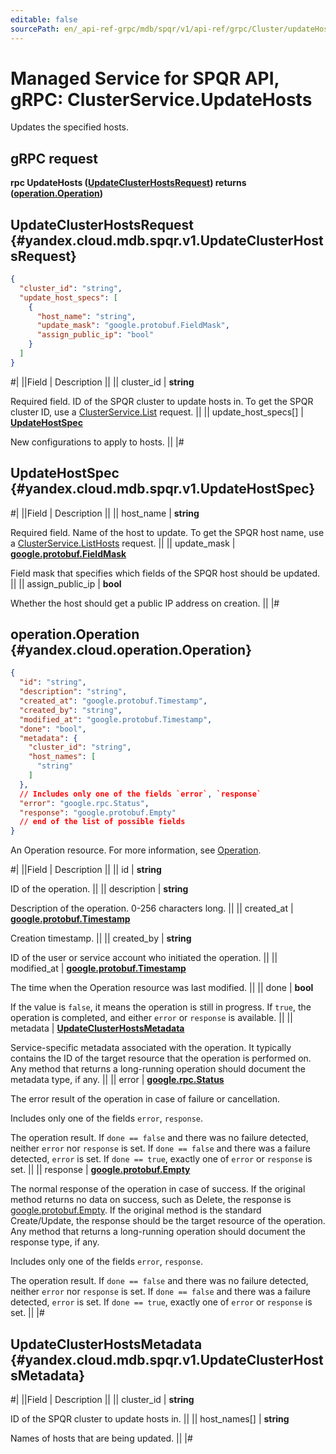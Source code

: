 ```yaml
---
editable: false
sourcePath: en/_api-ref-grpc/mdb/spqr/v1/api-ref/grpc/Cluster/updateHosts.md
---
```


# Managed Service for SPQR API, gRPC: ClusterService.UpdateHosts

Updates the specified hosts.

## gRPC request

**rpc UpdateHosts ([UpdateClusterHostsRequest](#yandex.cloud.mdb.spqr.v1.UpdateClusterHostsRequest)) returns ([operation.Operation](#yandex.cloud.operation.Operation))**

## UpdateClusterHostsRequest {#yandex.cloud.mdb.spqr.v1.UpdateClusterHostsRequest}

```json
{
  "cluster_id": "string",
  "update_host_specs": [
    {
      "host_name": "string",
      "update_mask": "google.protobuf.FieldMask",
      "assign_public_ip": "bool"
    }
  ]
}
```

#|
||Field | Description ||
|| cluster_id | **string**

Required field. ID of the SPQR cluster to update hosts in.
To get the SPQR cluster ID, use a [ClusterService.List](/docs/managed-spqr/api-ref/grpc/Cluster/list#List) request. ||
|| update_host_specs[] | **[UpdateHostSpec](#yandex.cloud.mdb.spqr.v1.UpdateHostSpec)**

New configurations to apply to hosts. ||
|#

## UpdateHostSpec {#yandex.cloud.mdb.spqr.v1.UpdateHostSpec}

#|
||Field | Description ||
|| host_name | **string**

Required field. Name of the host to update.
To get the SPQR host name, use a [ClusterService.ListHosts](/docs/managed-spqr/api-ref/grpc/Cluster/listHosts#ListHosts) request. ||
|| update_mask | **[google.protobuf.FieldMask](https://developers.google.com/protocol-buffers/docs/reference/csharp/class/google/protobuf/well-known-types/field-mask)**

Field mask that specifies which fields of the SPQR host should be updated. ||
|| assign_public_ip | **bool**

Whether the host should get a public IP address on creation. ||
|#

## operation.Operation {#yandex.cloud.operation.Operation}

```json
{
  "id": "string",
  "description": "string",
  "created_at": "google.protobuf.Timestamp",
  "created_by": "string",
  "modified_at": "google.protobuf.Timestamp",
  "done": "bool",
  "metadata": {
    "cluster_id": "string",
    "host_names": [
      "string"
    ]
  },
  // Includes only one of the fields `error`, `response`
  "error": "google.rpc.Status",
  "response": "google.protobuf.Empty"
  // end of the list of possible fields
}
```

An Operation resource. For more information, see [Operation](/docs/api-design-guide/concepts/operation).

#|
||Field | Description ||
|| id | **string**

ID of the operation. ||
|| description | **string**

Description of the operation. 0-256 characters long. ||
|| created_at | **[google.protobuf.Timestamp](https://developers.google.com/protocol-buffers/docs/reference/google.protobuf#timestamp)**

Creation timestamp. ||
|| created_by | **string**

ID of the user or service account who initiated the operation. ||
|| modified_at | **[google.protobuf.Timestamp](https://developers.google.com/protocol-buffers/docs/reference/google.protobuf#timestamp)**

The time when the Operation resource was last modified. ||
|| done | **bool**

If the value is `false`, it means the operation is still in progress.
If `true`, the operation is completed, and either `error` or `response` is available. ||
|| metadata | **[UpdateClusterHostsMetadata](#yandex.cloud.mdb.spqr.v1.UpdateClusterHostsMetadata)**

Service-specific metadata associated with the operation.
It typically contains the ID of the target resource that the operation is performed on.
Any method that returns a long-running operation should document the metadata type, if any. ||
|| error | **[google.rpc.Status](https://cloud.google.com/tasks/docs/reference/rpc/google.rpc#status)**

The error result of the operation in case of failure or cancellation.

Includes only one of the fields `error`, `response`.

The operation result.
If `done == false` and there was no failure detected, neither `error` nor `response` is set.
If `done == false` and there was a failure detected, `error` is set.
If `done == true`, exactly one of `error` or `response` is set. ||
|| response | **[google.protobuf.Empty](https://developers.google.com/protocol-buffers/docs/reference/google.protobuf#google.protobuf.Empty)**

The normal response of the operation in case of success.
If the original method returns no data on success, such as Delete,
the response is [google.protobuf.Empty](https://developers.google.com/protocol-buffers/docs/reference/google.protobuf#google.protobuf.Empty).
If the original method is the standard Create/Update,
the response should be the target resource of the operation.
Any method that returns a long-running operation should document the response type, if any.

Includes only one of the fields `error`, `response`.

The operation result.
If `done == false` and there was no failure detected, neither `error` nor `response` is set.
If `done == false` and there was a failure detected, `error` is set.
If `done == true`, exactly one of `error` or `response` is set. ||
|#

## UpdateClusterHostsMetadata {#yandex.cloud.mdb.spqr.v1.UpdateClusterHostsMetadata}

#|
||Field | Description ||
|| cluster_id | **string**

ID of the SPQR cluster to update hosts in. ||
|| host_names[] | **string**

Names of hosts that are being updated. ||
|#